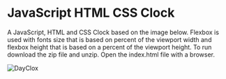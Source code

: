 # JavaScript HTML CSS Clock

A JavaScript, HTML and CSS Clock based on the image below. Flexbox is used with fonts size that is based on percent of the viewport width and flexbox height that is based on a percent of the viewport height. To run download the zip file and unzip. Open the index.html file with a browser.

![DayClox](https://images-na.ssl-images-amazon.com/images/I/41QKgPFpyLL.__AC_SY300_SX300_QL70_FMwebp_.jpg)